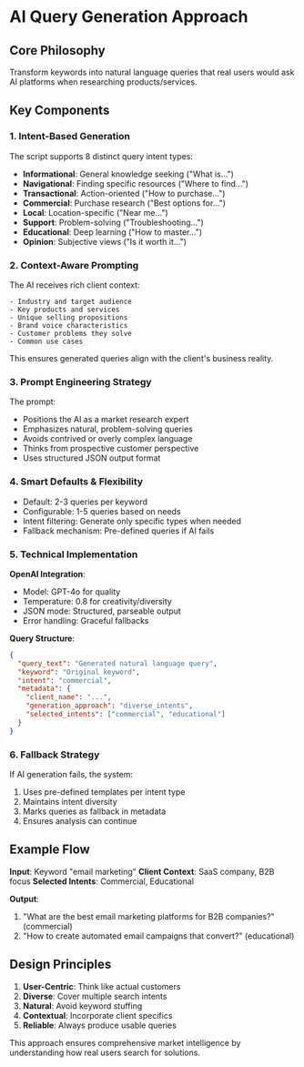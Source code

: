 # AI Query Generation Approach

## Core Philosophy
Transform keywords into natural language queries that real users would ask AI platforms when researching products/services.

## Key Components

### 1. Intent-Based Generation
The script supports 8 distinct query intent types:
- **Informational**: General knowledge seeking ("What is...")
- **Navigational**: Finding specific resources ("Where to find...")
- **Transactional**: Action-oriented ("How to purchase...")
- **Commercial**: Purchase research ("Best options for...")
- **Local**: Location-specific ("Near me...")
- **Support**: Problem-solving ("Troubleshooting...")
- **Educational**: Deep learning ("How to master...")
- **Opinion**: Subjective views ("Is it worth it...")

### 2. Context-Aware Prompting
The AI receives rich client context:
```
- Industry and target audience
- Key products and services
- Unique selling propositions
- Brand voice characteristics
- Customer problems they solve
- Common use cases
```

This ensures generated queries align with the client's business reality.

### 3. Prompt Engineering Strategy
The prompt:
- Positions the AI as a market research expert
- Emphasizes natural, problem-solving queries
- Avoids contrived or overly complex language
- Thinks from prospective customer perspective
- Uses structured JSON output format

### 4. Smart Defaults & Flexibility
- Default: 2-3 queries per keyword
- Configurable: 1-5 queries based on needs
- Intent filtering: Generate only specific types when needed
- Fallback mechanism: Pre-defined queries if AI fails

### 5. Technical Implementation

**OpenAI Integration**:
- Model: GPT-4o for quality
- Temperature: 0.8 for creativity/diversity
- JSON mode: Structured, parseable output
- Error handling: Graceful fallbacks

**Query Structure**:
```json
{
  "query_text": "Generated natural language query",
  "keyword": "Original keyword",
  "intent": "commercial",
  "metadata": {
    "client_name": "...",
    "generation_approach": "diverse_intents",
    "selected_intents": ["commercial", "educational"]
  }
}
```

### 6. Fallback Strategy
If AI generation fails, the system:
1. Uses pre-defined templates per intent type
2. Maintains intent diversity
3. Marks queries as fallback in metadata
4. Ensures analysis can continue

## Example Flow

**Input**: Keyword "email marketing"
**Client Context**: SaaS company, B2B focus
**Selected Intents**: Commercial, Educational

**Output**:
1. "What are the best email marketing platforms for B2B companies?" (commercial)
2. "How to create automated email campaigns that convert?" (educational)

## Design Principles

1. **User-Centric**: Think like actual customers
2. **Diverse**: Cover multiple search intents
3. **Natural**: Avoid keyword stuffing
4. **Contextual**: Incorporate client specifics
5. **Reliable**: Always produce usable queries

This approach ensures comprehensive market intelligence by understanding how real users search for solutions.
